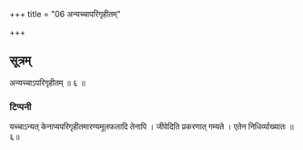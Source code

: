 +++
title = "06 अन्यच्चापरिगृहीतम्"

+++
## सूत्रम्
अन्यच्चाऽपरिगृहीतम् ॥ ६ ॥  
### टिप्पनी
यच्चाऽन्यत् केनाप्यपरिगृहीतमारण्यमूलफलादि तेनापि । जीवेदिति प्रकरणात् गम्यते । एतेन निधिर्व्याख्यातः ॥ ६॥  
